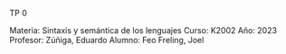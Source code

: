 TP 0

Materia: Sintaxis y semántica de los lenguajes
Curso: K2002
Año: 2023
Profesor: Zúñiga, Eduardo 
Alumno: Feo Freling, Joel
